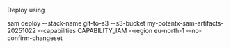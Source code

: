 Deploy using 

sam deploy --stack-name git-to-s3 --s3-bucket my-potentx-sam-artifacts-20251022 --capabilities CAPABILITY_IAM --region eu-north-1 --no-confirm-changeset
